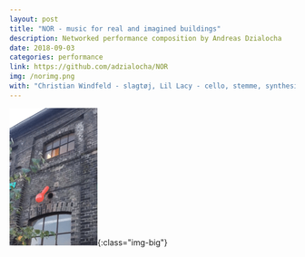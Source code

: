 ```yaml
---
layout: post
title: "NOR - music for real and imagined buildings"
description: Networked performance composition by Andreas Dzialocha
date: 2018-09-03
categories: performance
link: https://github.com/adzialocha/NOR
img: /norimg.png
with: "Christian Windfeld - slagtøj, Lil Lacy - cello, stemme, synthesizer, Sam Andreae - saxofon, lo-fi elektronik, Andreas Dzialocha - elektrisk bas, Kaj Duncan David - radio, synthesizer"
---
```


![NOR](/assets/videos/nor.gif){:class="img-big"}